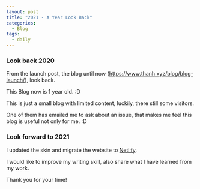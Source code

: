 ```yaml
---
layout: post
title: "2021 - A Year Look Back"
categories:
  - Blog
tags:
  - daily
---
```


### Look back 2020

From the launch post, the blog until now (https://www.thanh.xyz/blog/blog-launch/), look back.

This Blog now is 1 year old. :D

This is just a small blog with limited content, luckily, there still some visitors.

One of them has emailed me to ask about an issue, that makes me feel this blog is useful not only for me. :D

### Look forward to 2021

I updated the skin and migrate the website to [Netlify](https://www.netlify.com/).

I would like to improve my writing skill, also share what I have learned from my work.

Thank you for your time!
